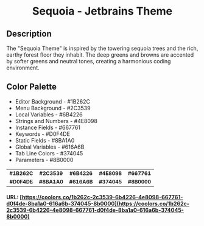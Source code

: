 <h1 align="center">
Sequoia - Jetbrains Theme
</h1>

## Description

The "Sequoia Theme" is inspired by the towering sequoia trees and the rich, earthy forest floor they inhabit. The deep
greens and browns are accented by softer greens and neutral tones, creating a harmonious coding environment.

## Color Palette

* Editor Background - #1B262C
* Menu Background - #2C3539
* Local Variables - #6B4226
* Strings and Numbers - #4E8098
* Instance Fields - #667761
* Keywords - #D0F4DE
* Static Fields - #8BA1A0
* Global Variables - #616A6B
* Tab Line Colors - #374045
* Parameters - #8B0000

<table>
   <tr>
      <td align="center"><a href="https://www.colorhexa.com/1B262C"><img src="https://www.colorhexa.com/1B262C.png" alt=""><br/><sub><b>#1B262C</b></sub></a><br/></td>
      <td align="center"><a href="https://www.colorhexa.com/2C3539"><img src="https://www.colorhexa.com/2C3539.png" alt=""><br/><sub><b>#2C3539</b></sub></a><br/></td>
      <td align="center"><a href="https://www.colorhexa.com/6B4226"><img src="https://www.colorhexa.com/6B4226.png" alt=""><br/><sub><b>#6B4226</b></sub></a><br/></td>
      <td align="center"><a href="https://www.colorhexa.com/4E8098"><img src="https://www.colorhexa.com/4E8098.png" alt=""><br/><sub><b>#4E8098</b></sub></a><br/></td>
      <td align="center"><a href="https://www.colorhexa.com/667761"><img src="https://www.colorhexa.com/667761.png" alt=""><br/><sub><b>#667761</b></sub></a><br/></td>
   </tr>
   <tr>
      <td align="center"><a href="https://www.colorhexa.com/D0F4DE"><img src="https://www.colorhexa.com/D0F4DE.png" alt=""><br/><sub><b>#D0F4DE</b></sub></a><br/></td>
      <td align="center"><a href="https://www.colorhexa.com/8BA1A0"><img src="https://www.colorhexa.com/8BA1A0.png" alt=""><br/><sub><b>#8BA1A0</b></sub></a><br/></td>
      <td align="center"><a href="https://www.colorhexa.com/616A6B"><img src="https://www.colorhexa.com/616A6B.png" alt=""><br/><sub><b>#616A6B</b></sub></a><br/></td>
      <td align="center"><a href="https://www.colorhexa.com/374045"><img src="https://www.colorhexa.com/374045.png" alt=""><br/><sub><b>#374045</b></sub></a><br/></td>
      <td align="center"><a href="https://www.colorhexa.com/8B0000"><img src="https://www.colorhexa.com/8B0000.png" alt=""><br/><sub><b>#8B0000</b></sub></a><br/></td>
   </tr>
</table>

#### URL: [https://coolors.co/1b262c-2c3539-6b4226-4e8098-667761-d0f4de-8ba1a0-616a6b-374045-8b0000](https://coolors.co/1b262c-2c3539-6b4226-4e8098-667761-d0f4de-8ba1a0-616a6b-374045-8b0000)
